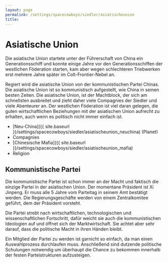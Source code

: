 ```yaml
---
layout: page
permalink: /settings/spacecowboys/siedler/asiatischeunion
title: 
---
```


# Asiatische Union

Die asiatische Union startete unter der Führerschaft von China ein Generationsschiff und konnte einige Jahre vor den Generationsschiffen der westlichen Föderation starten, kam aber wegen schlechteren Triebwerken erst mehrere Jahre später im Colt-Frontier-Nebel an.

Regiert wird die asiatische Union von der kommunistischen Partei Chinas. Die asiatische Union ist so kommunistisch aufgestellt, wie China in seinen besten Zeiten. Die asiatische Union, ist der Machtblock, der sich am schnellsten ausbreitet und zieht daher viele Compagnies der Siedler und viele Abenteurer an. Der westlichen Föderation ist viel daran gelegen, die guten wirtschaftlichen Beziehungen mit der asiatischen Union aufrecht zu erhalten, auch wenn es politisch nicht immer einfach ist.

- [Neu-China]({{ site.baseurl }}/settings/spacecowboys/siedler/asiatischeunion_neuchina) (Planet)
- Compagnies
- [Chinesische Mafia]({{ site.baseurl }}/settings/spacecowboys/siedler/asiatischeunion_mafia)
- Religion

## Kommunistische Partei

Die kommunistische Partei ist schon immer an der Macht und faktisch die einzige Partei in der asiatischen Union. Der momentane Präsident ist Xi Jinpeng. Er muss alle 5 Jahre vom Parteitag in seinem Amt bestätigt werden. Die Regierungsgeschäfte werden von einem Zentralkomitee geführt, dem der Präsident vorsteht.

Die Partei strebt nach wirtschaftlichen, technologischen und wissenschaftlichen Fortschritt, dafür weicht sie auch die kommunistischen Ideologien auf und öffnet sich der Marktwirtschaft. Sie achtet aber sehr darauf, dass die politische Macht in ihren Händen bleibt.

Ein Mitglied der Partei zu werden ist garnicht so einfach, da man einen Auswahlprozess durchlaufen muss. Anschließend sind dutzende politische Schulungen notwendig um überhaupt die Chance zu bekommen innerhalb der festen Parteistrukturen aufzusteigen.

